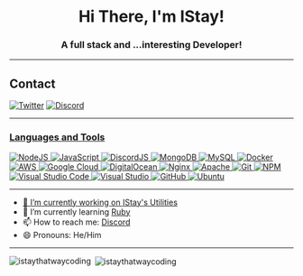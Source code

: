 


<h1 align="center">Hi There, I'm IStay!</h1>
<h3 align="center">A full stack and ...interesting Developer!</h3>

-------------------

## Contact
<a href="https://www.twitter.com/istaythatway">![Twitter](https://img.shields.io/twitter/follow/istaythatway?color=%231DA1F2&style=for-the-badge)</a> <a href="">![Discord](https://img.shields.io/discord/713668933433163827?color=%09%235865F2&style=for-the-badge)</a> <a href="https://discord.com/invite/w7B5nKB">

-------------------

### Languages and Tools  
![NodeJS](https://img.shields.io/badge/node.js-%2343853D.svg?style=for-the-badge&logo=node.js&logoColor=white) ![JavaScript](https://img.shields.io/badge/javascript-%23323330.svg?style=for-the-badge&logo=javascript&logoColor=%23F7DF1E) ![DiscordJS](https://img.shields.io/badge/discord.js-%232C3454.svg?style=for-the-badge&logo=Discord&logoColor=Blue) ![MongoDB](https://img.shields.io/badge/MongoDB-%234ea94b.svg?style=for-the-badge&logo=mongodb&logoColor=white) ![MySQL](https://img.shields.io/badge/mysql-%2300f.svg?style=for-the-badge&logo=mysql&logoColor=white) ![Docker](https://img.shields.io/badge/docker-%230db7ed.svg?style=for-the-badge&logo=docker&logoColor=white) ![AWS](https://img.shields.io/badge/AWS-%23FF9900.svg?style=for-the-badge&logo=amazon-aws&logoColor=white) ![Google Cloud](https://img.shields.io/badge/GoogleCloud-%234285F4.svg?style=for-the-badge&logo=google-cloud&logoColor=white) ![DigitalOcean](https://img.shields.io/badge/DigitalOcean-%230167ff.svg?style=for-the-badge&logo=digitalOcean&logoColor=white) ![Nginx](https://img.shields.io/badge/nginx-%23009639.svg?style=for-the-badge&logo=nginx&logoColor=white) ![Apache](https://img.shields.io/badge/apache-%23D42029.svg?style=for-the-badge&logo=apache&logoColor=white) ![Git](https://img.shields.io/badge/git-%23F05033.svg?style=for-the-badge&logo=git&logoColor=white) ![NPM](https://img.shields.io/badge/NPM-%23000000.svg?style=for-the-badge&logo=npm&logoColor=white) ![Visual Studio Code](https://img.shields.io/badge/VisualStudioCode-0078d7.svg?style=for-the-badge&logo=visual-studio-code&logoColor=white) ![Visual Studio](https://img.shields.io/badge/VisualStudio-5C2D91.svg?style=for-the-badge&logo=visual-studio&logoColor=white) ![GitHub](https://img.shields.io/badge/github-%23121011.svg?style=for-the-badge&logo=github&logoColor=white) ![Ubuntu](https://img.shields.io/badge/Ubuntu-E95420?style=for-the-badge&logo=ubuntu&logoColor=white)
  
-------------------
  
- 🔭 I’m currently working on [IStay's Utilities](https://www.github.com/istaythatwaycoding/istays-utilities)
- 🌱 I’m currently learning [Ruby](https://www.ruby-lang.org/en/)
- 📫 How to reach me: [Discord](https://www.dsc.gg/istay)
- 😄 Pronouns: He/Him
  
-------------------
  
<p><img align="left" src="https://github-readme-stats.vercel.app/api/top-langs?username=istaythatwaycoding&show_icons=true&theme=synthwave&locale=en&layout=compact" alt="istaythatwaycoding" /></p>

<p>&nbsp;<img align="center" src="https://github-readme-stats.vercel.app/api?username=istaythatwaycoding&show_icons=true&theme=synthwave&locale=en" alt="istaythatwaycoding" /></p>

 <div>

